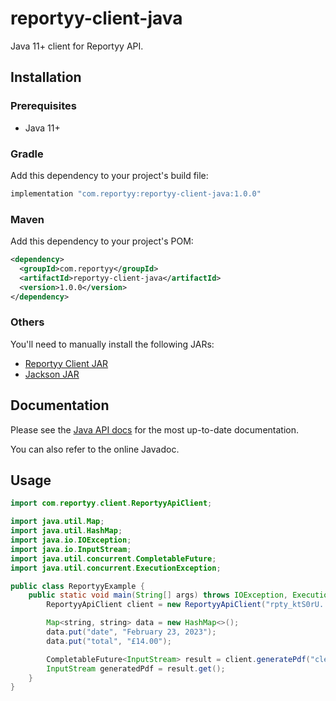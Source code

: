 # reportyy-client-java

Java 11+ client for Reportyy API.

## Installation

### Prerequisites
* Java 11+

### Gradle
Add this dependency to your project's build file:
```groovy
implementation "com.reportyy:reportyy-client-java:1.0.0"
```

### Maven
Add this dependency to your project's POM:
```xml
<dependency>
  <groupId>com.reportyy</groupId>
  <artifactId>reportyy-client-java</artifactId>
  <version>1.0.0</version>
</dependency>
```

### Others
You'll need to manually install the following JARs:
* [Reportyy Client JAR](https://reportyy.com)
* [Jackson JAR](https://repo1.maven.org/maven2/com/fasterxml/jackson/core/jackson-databind/2.14.2/jackson-databind-2.14.2.jar)

## Documentation
Please see the [Java API docs](https://docs.reportyy.com/quickstart) for the most up-to-date documentation.

You can also refer to the online Javadoc.

## Usage

```java
import com.reportyy.client.ReportyyApiClient;

import java.util.Map;
import java.util.HashMap;
import java.io.IOException;
import java.io.InputStream;
import java.util.concurrent.CompletableFuture;
import java.util.concurrent.ExecutionException;

public class ReportyyExample {
    public static void main(String[] args) throws IOException, ExecutionException, InterruptedException {
        ReportyyApiClient client = new ReportyyApiClient("rpty_ktS0rU...");

        Map<string, string> data = new HashMap<>();
        data.put("date", "February 23, 2023");
        data.put("total", "£14.00");

        CompletableFuture<InputStream> result = client.generatePdf("cleakim7c00129882ha9ct56d", data);
        InputStream generatedPdf = result.get();
    }
}
```